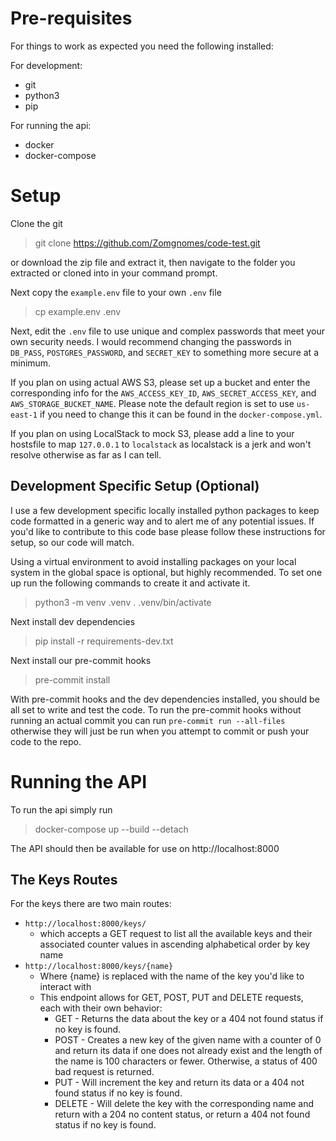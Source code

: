 # Pre-requisites
For things to work as expected you need the following installed:

For development:
 - git
 - python3
 - pip

For running the api:
 - docker
 - docker-compose

# Setup
Clone the git
>git clone https://github.com/Zomgnomes/code-test.git

or download the zip file and extract it, then navigate to the folder you extracted or cloned into in your command prompt.

Next copy the `example.env` file to your own `.env` file
>cp example.env .env

Next, edit the `.env` file to use unique and complex passwords that meet your own security needs.  I would recommend changing the passwords in `DB_PASS`, `POSTGRES_PASSWORD`, and `SECRET_KEY` to something more secure at a minimum.

If you plan on using actual AWS S3, please set up a bucket and enter the corresponding info for the `AWS_ACCESS_KEY_ID`, `AWS_SECRET_ACCESS_KEY`, and `AWS_STORAGE_BUCKET_NAME`.  Please note the default region is set to use `us-east-1` if you need to change this it can be found in the `docker-compose.yml`.

If you plan on using LocalStack to mock S3, please add a line to your hostsfile to map `127.0.0.1` to `localstack` as localstack is a jerk and won't resolve otherwise as far as I can tell.

## Development Specific Setup (Optional)
I use a few development specific locally installed python packages to keep code formatted in a generic way and to alert me of any potential issues. If you'd like to contribute to this code base please follow these instructions for setup, so our code will match.

Using a virtual environment to avoid installing packages on your local system in the global space is optional, but highly recommended. 
To set one up run the following commands to create it and activate it.
>python3 -m venv .venv
>. .venv/bin/activate

Next install dev dependencies
>pip install -r requirements-dev.txt

Next install our pre-commit hooks
>pre-commit install

With pre-commit hooks and the dev dependencies installed, you should be all set to write and test the code.  To run the pre-commit hooks without running an actual commit you can run
`pre-commit run --all-files` otherwise they will just be run when you attempt to commit or push your code to the repo.

# Running the API
To run the api simply run
>docker-compose up --build --detach

The API should then be available for use on http://localhost:8000

## The Keys Routes
For the keys there are two main routes:
 - `http://localhost:8000/keys/`
   - which accepts a GET request to list all the available keys and their associated counter values in ascending alphabetical order by key name
 - `http://localhost:8000/keys/{name}`
   - Where {name} is replaced with the name of the key you'd like to interact with
   - This endpoint allows for GET, POST, PUT and DELETE requests, each with their own behavior:
     - GET - Returns the data about the key or a 404 not found status if no key is found.
     - POST - Creates a new key of the given name with a counter of 0 and return its data if one does not already exist and the length of the name is 100 characters or fewer.  Otherwise, a status of 400 bad request is returned.
     - PUT - Will increment the key and return its data or a 404 not found status if no key is found.
     - DELETE - Will delete the key with the corresponding name and return with a 204 no content status, or return a 404 not found status if no key is found.

